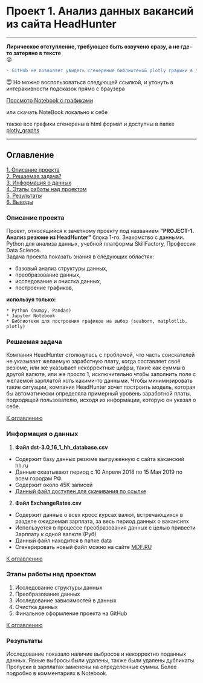 # Проект 1. Анализ данных вакансий из сайта HeadHunter


***
<b>Лирическое отступление, требующее быть озвучено сразу, а не где-то затеряно в тексте</b><br>
:cry:
```diff
- GitHub не позволяет увидеть сгенереные библиотекой plotly графики в Yupiter Notebook
```
:innocent: Но можно воспользоваться следующей ссылкой,  и утонуть в интеракивности подсказок прямо с браузера

[Просмотр Notebook с графиками](https://nbviewer.org/github/AndrewVolkova/project-1/blob/master/Project-1.%20Andrew_Volkov.ipynb)

или скачать NoteBook локально к себе

также все графики сгенерены в html формат и доступны в папке [plotly_graphs](plotly_graphs)
***

## Оглавление  
[1. Описание проекта](https://github.com/AndrewVolkova/project-1/blob/master/README.md#Описание-проекта)  
[2. Решаемая задача?](https://github.com/AndrewVolkova/project-1/blob/master/README.md#Решаемая-задача)  
[3. Информация о данных](https://github.com/AndrewVolkova/project-1/blob/master/README.md#Информация-о-данных)  
[4. Этапы работы над проектом](https://github.com/AndrewVolkova/project-1/blob/master/README.md#Этапы-работы-над-проектом)  
[5. Результаты](https://github.com/AndrewVolkova/project-1/blob/master/README.md#Результаты)    
[6. Выводы](https://github.com/AndrewVolkova/project-1/blob/master/README.md#Выводы)


### Описание проекта

Проект, относящийся к зачетному проекту под названием <b>"PROJECT-1. Анализ резюме из HeadHunter"</b> блока 1-го. Знакомство с данными. Python для анализа данных,
учебной платформы SkillFactory, Профессия Data Science.<br>
Задача проекта показать знания в следующих областях:
  * базовый анализ структуры данных,
  * преобразование данных,
  * исследование и очистка данных,
  * построение графиков,
  
  <b>используя только:</b>

    * Python (numpy, Pandas)
    * Jupyter Notebook
    * Библиотеки для построения графиков на выбор (seaborn, matplotlib, plotly)

 ### Решаемая задача

Компания HeadHunter столкнулась с проблемой, что часть соискателей не указывает желаемую заработную плату, 
когда составляет своё резюме, или же указывает некорректные цифры, такие как суммы в другой валюте, или же просто 1, 
исключительно чтобы заполнить поле с желаемой зарплатой хоть какими-то данными.
Чтобы минимизировать такие ситуации, компания HeadHunter хочет построить модель, которая бы автоматически определяла 
примерный уровень заработной платы, подходящей пользователю, исходя из информации, которую он указал о себе.

[К оглавлению](#оглавление)

### Информация о данных

1. <b>Файл dst-3.0_16_1_hh_database.csv</b>
* Содержит базу данных резюме выгруженную с сайта ваканский hh.ru 
* Данные охватывают период с 10 Апреля 2018 по 15 Мая 2019 по всем городам РФ.<br>
* Содержит около 45К записей
* [Данный файл доступен для скачивания по ссылке](https://drive.google.com/file/d/1MlY1ibOSJj2YLUXrhP8Pqqz6JvBYq0sw/view?usp=share_link)

2. <b>Файл ExchangeRates.csv</b>
* Содержит данные о всех кросс курсах валют, встречающихся в разделе ожидаемая зарплата, за весь период данных о вакансиях
* Используется в процессе преобразования данных с целью привести Зарплату к одной валюте (Руб)
* Данный файл находится в папке data
* Сгенерировать новый файл можно на сайте  [MDF.RU](https://mfd.ru)

[К оглавлению](#оглавление)

### Этапы работы над проектом

1. Исследование структуры данных
2. Преобразование данных
3. Исследование зависимостей в данных
4. Очистка данных
5. Финальное оформление проекта на GitHub

[К оглавлению](#оглавление)

### Результаты
Исследование показало наличие выбросов и некорректно поданных данных.
Явные выбросы были удалены, также были удалены дубликаты.
Пропуски в зарплатах заменены на определенные суммы.
Более подробно в комментариях в Notebook.
